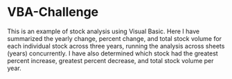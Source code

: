 # VBA-Challenge

This is an example of stock analysis using Visual Basic. Here I have summarized the yearly change, percent change, and total stock volume for each individual stock across three years, running the analysis across sheets (years) concurrently. I have also determined which stock had the greatest percent increase, greatest percent decrease, and total stock volume per year.

